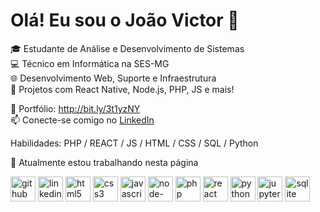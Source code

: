# Olá! Eu sou o João Victor 👋

🎓 Estudante de Análise e Desenvolvimento de Sistemas  
💻 Técnico em Informática na SES-MG  
🌐 Desenvolvimento Web, Suporte e Infraestrutura  
🚀 Projetos com React Native, Node.js, PHP, JS e mais!

🔗 Portfólio: http://bit.ly/3t1yzNY  
📫 Conecte-se comigo no [LinkedIn](https://linkedin.com/in/john-victor-parreiras-a028622a2)

Habilidades: PHP / REACT / JS / HTML / CSS / SQL / Python

🔭 Atualmente estou trabalhando nesta página

[<img src='https://cdn.jsdelivr.net/npm/simple-icons@3.0.1/icons/github.svg' alt='github' height='40'>](https://github.com/ParreirasJuniorWeb)  [<img src='https://cdn.jsdelivr.net/npm/simple-icons@3.0.1/icons/linkedin.svg' alt='linkedin' height='40'>](https://www.linkedin.com/in/www.linkedin.com/in/jvparreiras/)  [<img src='https://cdn.jsdelivr.net/npm/simple-icons@3.0.1/icons/html5.svg' alt='html5' height='40'>](html)  [<img src='https://cdn.jsdelivr.net/npm/simple-icons@3.0.1/icons/css3.svg' alt='css3' height='40'>](css)  [<img src='https://cdn.jsdelivr.net/npm/simple-icons@3.0.1/icons/javascript.svg' alt='javascript' height='40'>](JS)  [<img src='https://cdn.jsdelivr.net/npm/simple-icons@3.0.1/icons/node-dot-js.svg' alt='node-dot-js' height='40'>](Node.js)  [<img src='https://cdn.jsdelivr.net/npm/simple-icons@3.0.1/icons/php.svg' alt='php' height='40'>](php)  [<img src='https://cdn.jsdelivr.net/npm/simple-icons@3.0.1/icons/react.svg' alt='react' height='40'>](React)  [<img src='https://cdn.jsdelivr.net/npm/simple-icons@3.0.1/icons/python.svg' alt='python' height='40'>](Python)  [<img src='https://cdn.jsdelivr.net/npm/simple-icons@3.0.1/icons/jupyter.svg' alt='jupyter' height='40'>](Jupyter_notebbok)  [<img src='https://cdn.jsdelivr.net/npm/simple-icons@3.0.1/icons/sqlite.svg' alt='sqlite' height='40'>](SQL)  

<!---
ParreirasJuniorWeb/ParreirasJuniorWeb is a ✨ special ✨ repository because its `README.md` (this file) appears on your GitHub profile.
You can click the Preview link to take a look at your changes.
--->
